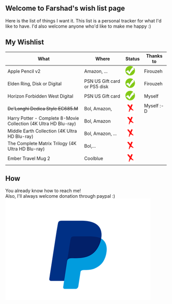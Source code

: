 ## Welcome to Farshad's wish list page
Here is the list of things I want it. This list is a personal tracker for what I'd like to have. 
I'd also welcome anyone who'd like to make me happy :)

## My Wishlist

| What                                                             	| Where                     	 | Status                  	| Thanks to 	|
|------------------------------------------------------------------	|------------------------------ |-------------------------	|-----------	|
| Apple Pencil v2                                                  	| Amazon, ...               	| ![yes](img/yep.png)     	| Firouzeh  	|
| Elden Ring, Disk or Digital                                      	| PSN US Gift card or PS5 disk 	| ![yes](img/yep.png   ) 	| Firouzeh  	|
| Horizon Forbidden West Digital                                   	| PSN US Gift card          	| ![yes](img/yep.png   ) 	|  Myself	|
|~~De'Longhi Dedica Style EC685.M~~                                  	| Bol, Amazon,              	| ![no](img/nee.png   ) 	| Myself :-D 	|
| Harry Potter - Complete 8-Movie Collection (4K Ultra HD Blu-ray) 	| Bol, Amazon               	| ![no](img/nee.png   ) 	|           	|
| Middle Earth Collection (4K Ultra HD Blu-ray)                    	| Bol, Amazon, ...          	| ![no](img/nee.png   ) 	|           	|
| The Complete Matrix Trilogy (4K Ultra HD Blu-ray)                	| Bol,...                   	| ![no](img/nee.png   ) 	|           	|
| Ember Travel Mug 2                                             	| Coolblue                  	| ![no](img/nee.png   ) 	|           	|

## How
You already know how to reach me!  
Also, I'll always welcome donation through paypal :)  
[![paypal.me](img/paypal.png)](https://www.paypal.com/paypalme/ph4r5h4d)
